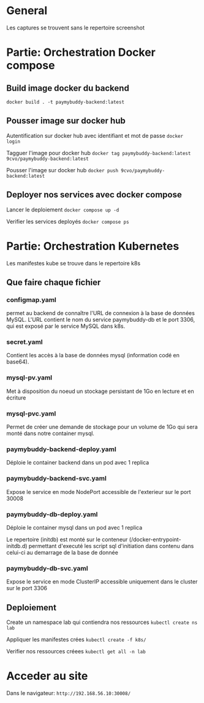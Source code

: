 # General

Les captures se trouvent sans le repertoire screenshot

# Partie: Orchestration Docker compose

## Build image docker du backend
``docker build . -t paymybuddy-backend:latest``

## Pousser image sur docker hub

Autentification sur docker hub avec identifiant et mot de passe
``docker login``

Tagguer l'image pour docker hub
``docker tag paymybuddy-backend:latest 9cvo/paymybuddy-backend:latest``

Pousser l'image sur docker hub
``docker push 9cvo/paymybuddy-backend:latest``

## Deployer nos services avec docker compose

Lancer le deploiement
``docker compose up -d``

Verifier les services deployés
``docker compose ps``


# Partie: Orchestration Kubernetes

Les manifestes kube se trouve dans le repertoire k8s

## Que faire chaque fichier

### configmap.yaml

permet au backend de connaître l'URL de connexion à la base de données MySQL. L'URL contient le nom du service paymybuddy-db et le port 3306, qui est exposé par le service MySQL dans k8s.


### secret.yaml

Contient les accès à la base de données mysql (information codé en base64).

### mysql-pv.yaml

Met à disposition du noeud un stockage persistant de 1Go en lecture et en écriture

### mysql-pvc.yaml

Permet de créer une demande de stockage pour un volume de 1Go qui sera monté dans notre container mysql.

### paymybuddy-backend-deploy.yaml

Déploie le container backend dans un pod avec 1 replica

### paymybuddy-backend-svc.yaml

Expose le service en mode NodePort accessible de l'exterieur sur le port 30008

### paymybuddy-db-deploy.yaml

Déploie le container mysql dans un pod avec 1 replica

Le repertoire (initdb) est monté sur le conteneur (/docker-entrypoint-initdb.d) permettant d'executé les script sql d'initiation dans contenu dans celui-ci au demarrage de la base de donnée

### paymybuddy-db-svc.yaml

Expose le service en mode ClusterIP accessible uniquement dans le cluster sur le port 3306

## Deploiement

Create un namespace lab qui contiendra nos ressources
``kubectl create ns lab``

Appliquer les manifestes crées
``kubectl create -f k8s/``

Verifier nos ressources créees
``kubectl get all -n lab``

# Acceder au site

Dans le navigateur: ``http://192.168.56.10:30008/``





